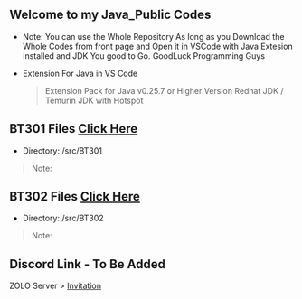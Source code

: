 ## Welcome to my Java_Public Codes

- Note: You can use the Whole Repository
  As long as you Download the Whole Codes from front page
  and Open it in VSCode with Java Extesion installed and JDK
  You good to Go. GoodLuck Programming Guys

- Extension For Java in VS Code
  > Extension Pack for Java v0.25.7 or Higher Version
  > Redhat JDK / Temurin JDK with Hotspot

## BT301 Files [Click Here](https://github.com/testhub-Lester/Java_Public/tree/master/src/BT301)
- Directory: /src/BT301
 > Note:

## BT302 Files [Click Here](https://github.com/testhub-Lester/Java_Public/tree/master/src/BT302)
- Directory: /src/BT302
 >Note:

## Discord Link - To Be Added
ZOLO Server > [Invitation](https://www.youtube.com/watch?v=BBJa32lCaaY)